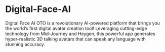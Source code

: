# Digital-Face-AI
 Digital Face AI OTO is a revolutionary AI-powered platform that brings you the world’s first digital avatar creation tool! Leveraging cutting-edge technology from Mid-Journey and Heygen, this powerful app generates hyper-realistic 3D talking avatars that can speak any language with stunning accuracy. 
